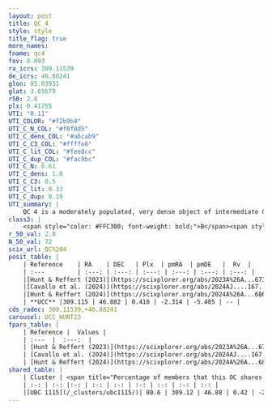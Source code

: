 ```yaml
---
layout: post
title: QC 4
style: style
title_flag: true
more_names: 
fname: qc4
fov: 0.093
ra_icrs: 309.11539
de_icrs: 46.88241
glon: 85.03931
glat: 3.65679
r50: 2.8
plx: 0.41755
UTI: "0.11"
UTI_COLOR: "#f2b9b4"
UTI_C_N_COL: "#f0f8d5"
UTI_C_dens_COL: "#a6cab9"
UTI_C_C3_COL: "#ffffe8"
UTI_C_lit_COL: "#fee8cc"
UTI_C_dup_COL: "#fac9bc"
UTI_C_N: 0.61
UTI_C_dens: 1.0
UTI_C_C3: 0.5
UTI_C_lit: 0.33
UTI_C_dup: 0.19
UTI_summary: |
    QC 4 is a moderately populated, very dense object of intermediate C3 quality. It was recently reported in the literature.<br><br><span style="color: #99180f; font-weight: bold;">Warning: </span>This is likely a duplicate object, which shares a large percentage of members with at least one previously reported entry.
class3: |
    <span style="color: #FFC300; font-weight: bold;">B</span><span style="color: #FFC300; font-weight: bold;">B</span>
r_50_val: 2.8
N_50_val: 72
scix_url: QC%204
posit_table: |
    | Reference    | RA    | DEC   | Plx  | pmRA  | pmDE   |  Rv  |
    | :---         | :---: | :---: | :---: | :---: | :---: | :---: |
    |[Hunt & Reffert (2023)](https://scixplorer.org/abs/2023A%26A...673A.114H) | 309.113 | 46.894 | 0.421 | -2.358 | -5.476 | -- |
    |[Cavallo et al. (2024)](https://scixplorer.org/abs/2024AJ....167...12C) | 309.127 | 46.868 | 0.419 | -- | -- | -- |
    |[Hunt & Reffert (2024)](https://scixplorer.org/abs/2024A%26A...686A..42H) | 309.113 | 46.894 | 0.421 | -2.358 | -5.476 | -- |
    | **UCC** |309.115 | 46.882 | 0.418 | -2.314 | -5.485 | -- | 
cds_radec: 309.11539,+46.88241
carousel: UCC_HUNT23
fpars_table: |
    | Reference |  Values |
    | :---  |  :---:  |
    | [Hunt & Reffert (2023)](https://scixplorer.org/abs/2023A%26A...673A.114H) | `AV50=1.897, diffAV50=2.14, MOD50=11.727, logAge50=7.914` |
    | [Cavallo et al. (2024)](https://scixplorer.org/abs/2024AJ....167...12C) | `AV50=2.26, dMod50=11.91, logAge50=7.91, [Fe/H]50=0.68` |
    | [Hunt & Reffert (2024)](https://scixplorer.org/abs/2024A%26A...686A..42H) | `MassJ=468.931` |
shared_table: |
    | Cluster | <span title="Percentage of members that this OC shares with the ones listed">%</span>   | RA   | DEC   | Plx   | pmRA  | pmDE  | Rv | UTI |
    | :-: | :-: |:-: | :-: | :-: | :-: | :-: | :-: | :-: |
    |[UBC 1115](/_clusters/ubc1115/)| 80.6 | 309.12 | 46.88 | 0.42 | -2.29 | -5.49 | -- |0.41 |
---
```

